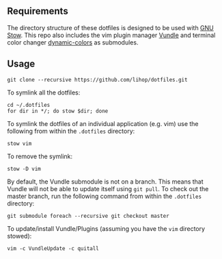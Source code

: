 Requirements
------------
The directory structure of these dotfiles is designed to be used with [GNU Stow](http://www.gnu.org/software/stow/). This repo also includes the vim plugin manager [Vundle](https://github.com/gmarik/Vundle.vim) and terminal color changer [dynamic-colors](https://github.com/sos4nt/dynamic-colors) as submodules.

Usage
-----
```
git clone --recursive https://github.com/lihop/dotfiles.git
```
To symlink all the dotfiles:
```
cd ~/.dotfiles
for dir in */; do stow $dir; done
```
To symlink the dotfiles of an individual application (e.g. vim) use the following from within the `.dotfiles` directory:
```
stow vim
```
To remove the symlink:
```
stow -D vim
```  


By default, the Vundle submodule is not on a branch. This means that Vundle will not be able to update itself using `git pull`. To check out the master branch, run the following command from within the `.dotfiles` directory:
```
git submodule foreach --recursive git checkout master
```
To update/install Vundle/Plugins (assuming you have the `vim` directory stowed):
```
vim -c VundleUpdate -c quitall
```
